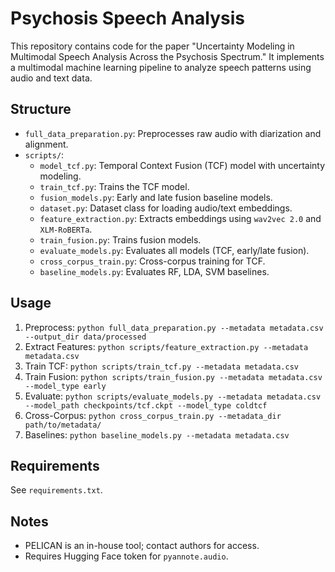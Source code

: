 # Psychosis Speech Analysis

This repository contains code for the paper "Uncertainty Modeling in Multimodal Speech Analysis Across the Psychosis Spectrum." It implements a multimodal machine learning pipeline to analyze speech patterns using audio and text data.

## Structure
- `full_data_preparation.py`: Preprocesses raw audio with diarization and alignment.
- `scripts/`:
  - `model_tcf.py`: Temporal Context Fusion (TCF) model with uncertainty modeling.
  - `train_tcf.py`: Trains the TCF model.
  - `fusion_models.py`: Early and late fusion baseline models.
  - `dataset.py`: Dataset class for loading audio/text embeddings.
  - `feature_extraction.py`: Extracts embeddings using `wav2vec 2.0` and `XLM-RoBERTa`.
  - `train_fusion.py`: Trains fusion models.
  - `evaluate_models.py`: Evaluates all models (TCF, early/late fusion).
  - `cross_corpus_train.py`: Cross-corpus training for TCF.
  - `baseline_models.py`: Evaluates RF, LDA, SVM baselines.

## Usage
1. Preprocess: `python full_data_preparation.py --metadata metadata.csv --output_dir data/processed`
2. Extract Features: `python scripts/feature_extraction.py --metadata metadata.csv`
3. Train TCF: `python scripts/train_tcf.py --metadata metadata.csv`
4. Train Fusion: `python scripts/train_fusion.py --metadata metadata.csv --model_type early`
5. Evaluate: `python scripts/evaluate_models.py --metadata metadata.csv --model_path checkpoints/tcf.ckpt --model_type coldtcf`
6. Cross-Corpus: `python cross_corpus_train.py --metadata_dir path/to/metadata/`
7. Baselines: `python baseline_models.py --metadata metadata.csv`

## Requirements
See `requirements.txt`.

## Notes
- PELICAN is an in-house tool; contact authors for access.
- Requires Hugging Face token for `pyannote.audio`.
